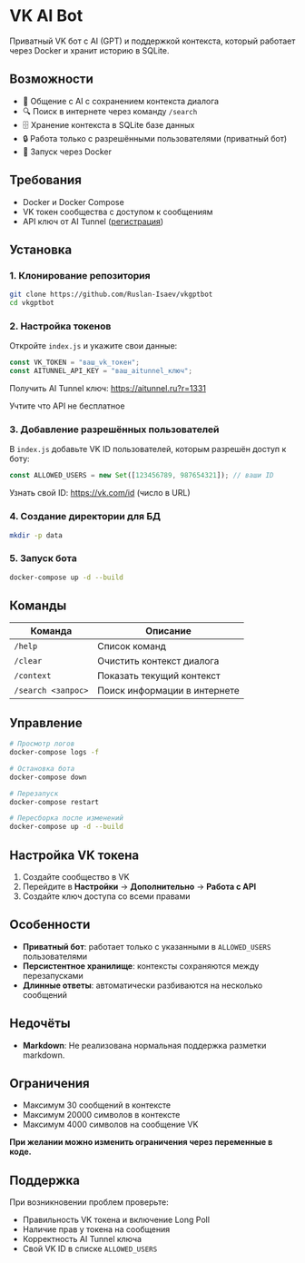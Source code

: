 # VK AI Bot

Приватный VK бот с AI (GPT) и поддержкой контекста, который работает через Docker и хранит историю в SQLite.

## Возможности

- 💬 Общение с AI с сохранением контекста диалога
- 🔍 Поиск в интернете через команду `/search`
- 🗄️ Хранение контекста в SQLite базе данных
- 🔒 Работа только с разрешёнными пользователями (приватный бот)
- 🐳 Запуск через Docker

## Требования

- Docker и Docker Compose
- VK токен сообщества с доступом к сообщениям
- API ключ от AI Tunnel ([регистрация](https://aitunnel.ru?r=1331))

## Установка

### 1. Клонирование репозитория

```bash
git clone https://github.com/Ruslan-Isaev/vkgptbot
cd vkgptbot
```

### 2. Настройка токенов

Откройте `index.js` и укажите свои данные:

```javascript
const VK_TOKEN = "ваш_vk_токен";
const AITUNNEL_API_KEY = "ваш_aitunnel_ключ";
```

Получить AI Tunnel ключ: https://aitunnel.ru?r=1331

Учтите что API не бесплатное

### 3. Добавление разрешённых пользователей

В `index.js` добавьте VK ID пользователей, которым разрешён доступ к боту:

```javascript
const ALLOWED_USERS = new Set([123456789, 987654321]); // ваши ID
```

Узнать свой ID: https://vk.com/id (число в URL)

### 4. Создание директории для БД

```bash
mkdir -p data
```

### 5. Запуск бота

```bash
docker-compose up -d --build
```

## Команды

| Команда | Описание |
|---------|----------|
| `/help` | Список команд |
| `/clear` | Очистить контекст диалога |
| `/context` | Показать текущий контекст |
| `/search <запрос>` | Поиск информации в интернете |

## Управление

```bash
# Просмотр логов
docker-compose logs -f

# Остановка бота
docker-compose down

# Перезапуск
docker-compose restart

# Пересборка после изменений
docker-compose up -d --build
```

## Настройка VK токена

1. Создайте сообщество в VK
2. Перейдите в **Настройки** → **Дополнительно** → **Работа с API**  
6. Создайте ключ доступа со всеми правами

## Особенности

- **Приватный бот**: работает только с указанными в `ALLOWED_USERS` пользователями
- **Персистентное хранилище**: контексты сохраняются между перезапусками
- **Длинные ответы**: автоматически разбиваются на несколько сообщений

## Недочёты

- **Markdown**: Не реализована нормальная поддержка разметки markdown.

## Ограничения

- Максимум 30 сообщений в контексте
- Максимум 20000 символов в контексте
- Максимум 4000 символов на сообщение VK

__При желании можно изменить ограничения через переменные в коде.__

## Поддержка

При возникновении проблем проверьте:
- Правильность VK токена и включение Long Poll
- Наличие прав у токена на сообщения
- Корректность AI Tunnel ключа
- Свой VK ID в списке `ALLOWED_USERS`
